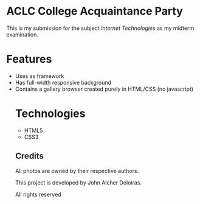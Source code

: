 # ACLC College Acquaintance Party

This is my submission for the subject *Internet Technologies* as my midterm examination.

# Features

* Uses <table> as framework
* Has full-width responsive background
* Contains a gallery browser created purely in HTML/CSS (no javascript)




<!-- -->
# Technologies

- HTML5
- CSS3

## Credits

All photos are owned by their respective authors.

This project is developed by John Alcher Doloiras.

All rights reserved
